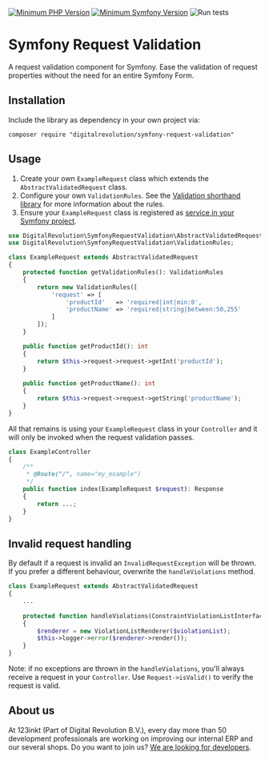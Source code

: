 [![Minimum PHP Version](https://img.shields.io/badge/php-%3E%3D%207.4-8892BF)](https://php.net/)
[![Minimum Symfony Version](https://img.shields.io/badge/symfony-%3E%3D%204.4-brightgreen)](https://symfony.com/doc/current/validation.html)
![Run tests](https://github.com/123inkt/symfony-request-validation/workflows/Run%20tests/badge.svg)

# Symfony Request Validation
A request validation component for Symfony. Ease the validation of request properties without the need for an entire Symfony Form.

## Installation
Include the library as dependency in your own project via: 
```
composer require "digitalrevolution/symfony-request-validation"
```

## Usage

1) Create your own `ExampleRequest` class which extends the `AbstractValidatedRequest` class.
2) Configure your own `ValidationRules`. See the [Validation shorthand library](https://github.com/123inkt/symfony-validation-shorthand) for 
more information about the rules.
3) Ensure your `ExampleRequest` class is registered as [service in your Symfony project](https://symfony.com/doc/current/service_container.html).  

```php
use DigitalRevolution\SymfonyRequestValidation\AbstractValidatedRequest;
use DigitalRevolution\SymfonyRequestValidation\ValidationRules;

class ExampleRequest extends AbstractValidatedRequest
{
    protected function getValidationRules(): ValidationRules
    {
        return new ValidationRules([
            'request' => [
                'productId'   => 'required|int|min:0',
                'productName' => 'required|string|between:50,255'
            ]
        ]);
    }

    public function getProductId(): int
    {
        return $this->request->request->getInt('productId');
    }
    
    public function getProductName(): int
    {
        return $this->request->request->getString('productName');
    }
}
```

All that remains is using your `ExampleRequest` class in your `Controller` and it will only be invoked when the request validation passes.
```php
class ExampleController
{
    /**
     * @Route("/", name="my_example")
     */
    public function index(ExampleRequest $request): Response
    {
        return ...;
    }
}
```

## Invalid request handling

By default if a request is invalid an `InvalidRequestException` will be thrown. If you prefer a different behaviour, overwrite the `handleViolations`
method.
```php
class ExampleRequest extends AbstractValidatedRequest
{
    ...
    
    protected function handleViolations(ConstraintViolationListInterface $violationList): void
    {
        $renderer = new ViolationListRenderer($violationList);
        $this->logger->error($renderer->render());
    }
}
```

Note: if no exceptions are thrown in the `handleViolations`, you'll always receive a request in your `Controller`. Use `Request->isValid()` to verify
the request is valid. 

## About us

At 123inkt (Part of Digital Revolution B.V.), every day more than 50 development professionals are working on improving our internal ERP
and our several shops. Do you want to join us? [We are looking for developers](https://www.werkenbij123inkt.nl/zoek-op-afdeling/it).
